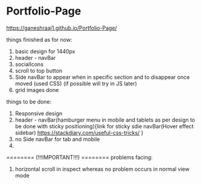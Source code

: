 # Portfolio-Page

https://ganeshraaj1.github.io/Portfolio-Page/

things finished as for now:

1. basic design for 1440px
2. header - navBar
3. socialIcons
4. scroll to top button
5. Side navBar to appear when in specific section and to disappear once moved (used CSS) (if possible will try in JS later)
6. grid images done

things to be done:

1. Responsive design
2. header - navBar(hamburger menu in mobile and tablets as per design to be done with sticky positioning){link for sticky sdie navBar(Hover effect sidebar) https://stackdiary.com/useful-css-tricks/ }
3. no Side navBar for tab and mobile
4.



======== (!!!IMPORTANT!!!) ========  problems facing:

1. horizontal scroll in inspect whereas no problem occurs in normal view mode
